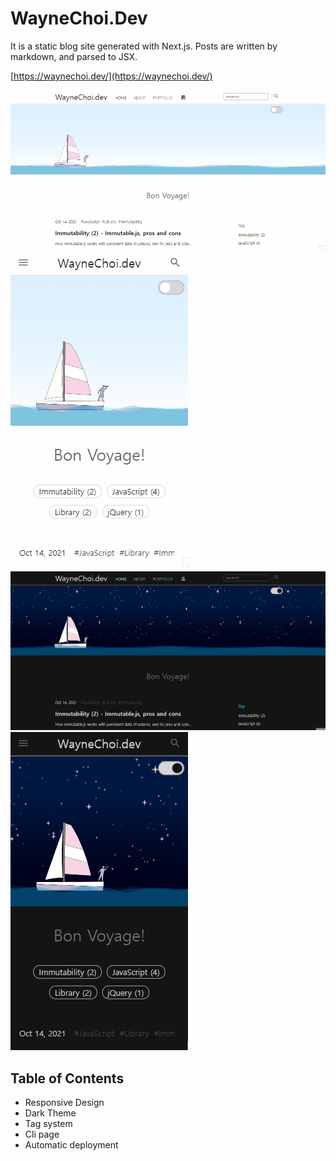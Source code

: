 # WayneChoi.Dev

It is a static blog site generated with Next.js. Posts are written by markdown, and parsed to JSX.

[https://waynechoi.dev/](https://waynechoi.dev/)

![day_d](/images/readme/day_d.gif)
![day_m](/images/readme/day_m.gif)
![night_d](/images/readme/night_d.gif)
![night_m](/images/readme/night_m.gif)

## Table of Contents

- Responsive Design
- Dark Theme
- Tag system
- Cli page
- Automatic deployment
